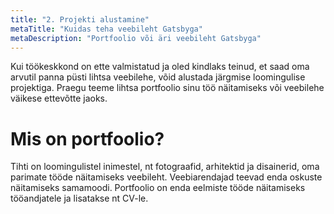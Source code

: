 ```yaml
---
title: "2. Projekti alustamine"
metaTitle: "Kuidas teha veebileht Gatsbyga"
metaDescription: "Portfoolio või äri veebileht Gatsbyga"
---
```


Kui töökeskkond on ette valmistatud ja oled kindlaks teinud, et saad oma arvutil panna püsti lihtsa veebilehe, võid alustada järgmise loomingulise projektiga. Praegu teeme lihtsa portfoolio sinu töö näitamiseks või veebilehe väikese ettevõtte jaoks.

# Mis on portfoolio?
Tihti on loomingulistel inimestel, nt fotograafid, arhitektid ja disainerid, oma parimate tööde näitamiseks veebileht. Veebiarendajad teevad enda oskuste näitamiseks samamoodi. Portfoolio on enda eelmiste tööde näitamiseks tööandjatele ja lisatakse nt CV-le.
